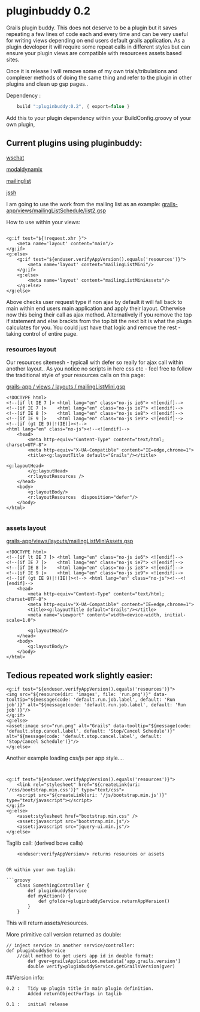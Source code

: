 pluginbuddy 0.2
=========

Grails plugin buddy. This does not deserve to be a plugin but it saves repeating a few lines of code each and every time and can be very useful for writing views depending on end users default grails application. As a plugin developer it will require some repeat calls in different styles but can ensure your plugin views are compatible with resourcees assets based sites.

Once it is release I will remove some of my own trials/tribulations and complexer methods of doing the same thing and refer to the plugin in other plugins and clean up gsp pages..



Dependency :
```groovy
	build ":pluginbuddy:0.2", { export=false } 
```


Add this to  your plugin dependency within your BuildConfig.groovy of your own plugin,


## Current plugins using pluginbuddy:
[wschat](https://github.com/vahidhedayati/grails-wschat-plugin)

[modaldynamix](https://github.com/vahidhedayati/modaldynamix)

[mailinglist](https://github.com/vahidhedayati/mailinglist)

[jssh](https://github.com/vahidhedayati/jssh)


I am going to use the work from the mailing list as an example:
[grails-app/views/mailingListSchedule/list2.gsp](https://github.com/vahidhedayati/mailinglist/blob/master/grails-app/views/mailingListSchedule/list2.gsp)

How to use within your views:

```gsp

<g:if test="${!request.xhr }">
	<meta name='layout' content="main"/>
</g:if>
<g:else>
	<g:if test="${enduser.verifyAppVersion().equals('resources')}">
		<meta name='layout' content="mailingListMini"/>
	</g:if>	
	<g:else>
		<meta name='layout' content="mailingListMiniAssets"/>
	</g:else>
</g:else>
```

Above checks user request type if non ajax by default it will fall back to main within end users main application and apply their layout. Otherwise now this being their call as ajax method. Alternatively if you remove the top if statement and else brackts from the top bit the next bit is what the plugin calculates for you. You could just have that logic and remove the rest - taking control of entire page.


### resources layout

Our resources sitemesh - typicall with defer so really for ajax call within another layout.. As you notice no scripts in here css etc - feel free to follow the traditional style of your resources calls on this page:

[grails-app / views / layouts / mailingListMini.gsp](https://github.com/vahidhedayati/mailinglist/blob/master/grails-app/views/layouts/mailingListMini.gsp)

```gsp
<!DOCTYPE html>
<!--[if lt IE 7 ]> <html lang="en" class="no-js ie6"> <![endif]-->
<!--[if IE 7 ]>    <html lang="en" class="no-js ie7"> <![endif]-->
<!--[if IE 8 ]>    <html lang="en" class="no-js ie8"> <![endif]-->
<!--[if IE 9 ]>    <html lang="en" class="no-js ie9"> <![endif]-->
<!--[if (gt IE 9)|!(IE)]><!--> 
<html lang="en" class="no-js"><!--<![endif]-->
	<head>
		<meta http-equiv="Content-Type" content="text/html; charset=UTF-8">
		<meta http-equiv="X-UA-Compatible" content="IE=edge,chrome=1">
		<title><g:layoutTitle default="Grails"/></title>

<g:layoutHead>
		</g:layoutHead>
		<r:layoutResources />
	</head>
	<body>
		<g:layoutBody/>
		<r:layoutResources  disposition="defer"/>
	</body>
</html>


```

### assets layout

[grails-app/views/layouts/mailingListMiniAssets.gsp](https://github.com/vahidhedayati/mailinglist/blob/master/grails-app/views/layouts/mailingListMiniAssets.gsp)
```gsp
<!DOCTYPE html>
<!--[if lt IE 7 ]> <html lang="en" class="no-js ie6"> <![endif]-->
<!--[if IE 7 ]>    <html lang="en" class="no-js ie7"> <![endif]-->
<!--[if IE 8 ]>    <html lang="en" class="no-js ie8"> <![endif]-->
<!--[if IE 9 ]>    <html lang="en" class="no-js ie9"> <![endif]-->
<!--[if (gt IE 9)|!(IE)]><!--> <html lang="en" class="no-js"><!--<![endif]-->
	<head>
		<meta http-equiv="Content-Type" content="text/html; charset=UTF-8">
		<meta http-equiv="X-UA-Compatible" content="IE=edge,chrome=1">
		<title><g:layoutTitle default="Grails"/></title>
		<meta name="viewport" content="width=device-width, initial-scale=1.0">

		<g:layoutHead/>
	</head>
	<body>
		<g:layoutBody/>
	</body>
</html>
```


## Tedious repeated work slightly easier:

```gsp
<g:if test="${enduser.verifyAppVersion().equals('resources')}">
<img src="${resource(dir: 'images', file: 'run.png')}" data-tooltip="${message(code: 'default.run.job.label', default: 'Run job')}" alt="${message(code: 'default.run.job.label', default: 'Run job')}"/>
</g:if>
<g:else>
<asset:image src="run.png" alt="Grails" data-tooltip="${message(code: 'default.stop.cancel.label', default: 'Stop/Cancel Schedule')}" alt="${message(code: 'default.stop.cancel.label', default: 'Stop/Cancel Schedule')}"/>
</g:else>
```

Another example loading css/js per app style....
```gsp


<g:if test="${enduser.verifyAppVersion().equals('resources')}">
	<link rel="stylesheet" href="${createLink(uri: '/css/bootstrap.min.css')}" type="text/css">
	<script src="${createLink(uri: '/js/bootstrap.min.js')}" type="text/javascript"></script>
</g:if>
<g:else>
 	<asset:stylesheet href="bootstrap.min.css" />
	<asset:javascript src="bootstrap.min.js"/>
	<asset:javascript src="jquery-ui.min.js"/>
</g:else>

```


Taglib call: (derived bove calls)

```
	<enduser:verifyAppVersion/> returns resources or assets


OR within your own taglib:

```groovy
	class SomethingController {
		def pluginbuddyService
		def myAction() { 	
			def gfolder=pluginbuddyService.returnAppVersion()
		}
	}	
```

This will return assets/resources.



More primitive call version returned as double:

```
// inject service in another service/controller:
def pluginbuddyService
	//call method to get users app id in double format:
		def gver=grailsApplication.metadata['app.grails.version']
		double verify=pluginbuddyService.getGrailsVersion(gver)
```

##Version info:
```
0.2 : 	Tidy up plugin title in main plugin definition.
		Added returnObjectForTags in taglib
		
0.1	:	initial release

```	




